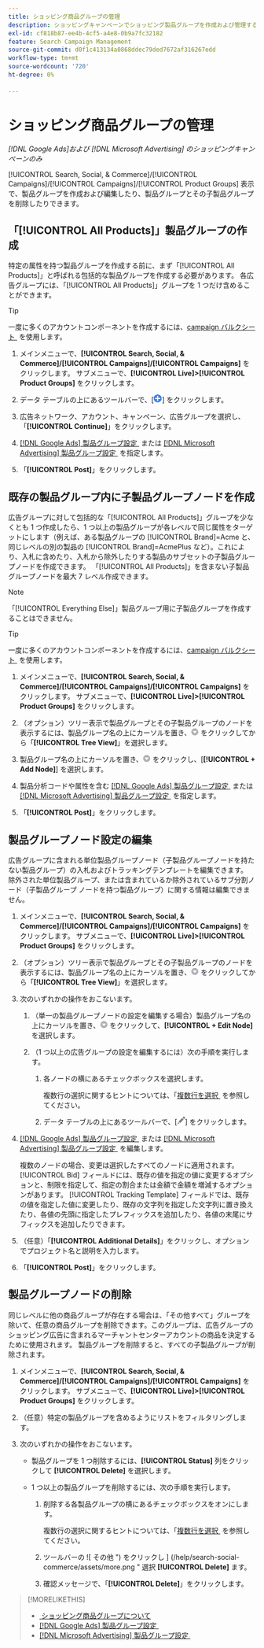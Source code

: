 ```yaml
---
title: ショッピング商品グループの管理
description: ショッピングキャンペーンでショッピング製品グループを作成および管理する方法を説明します。
exl-id: cf818b87-ee4b-4cf5-a4e8-0b9a7fc32182
feature: Search Campaign Management
source-git-commit: d0f1c413134a0868ddec79ded7672af316267edd
workflow-type: tm+mt
source-wordcount: '720'
ht-degree: 0%

---
```


# ショッピング商品グループの管理

*[!DNL Google Ads]および [!DNL Microsoft Advertising] のショッピングキャンペーンのみ*

[!UICONTROL Search, Social, & Commerce]/[!UICONTROL Campaigns]/[!UICONTROL Campaigns]/[!UICONTROL Product Groups] 表示で、製品グループを作成および編集したり、製品グループとその子製品グループを削除したりできます。

## 「[!UICONTROL All Products]」製品グループの作成

特定の属性を持つ製品グループを作成する前に、まず「[!UICONTROL All Products]」と呼ばれる包括的な製品グループを作成する必要があります。 各広告グループには、「[!UICONTROL All Products]」グループを 1 つだけ含めることができます。

>[!TIP]
>
>一度に多くのアカウントコンポーネントを作成するには、[campaign バルクシート &#x200B;](/help/search-social-commerce/campaign-management/bulksheets/bulksheet-about.md) を使用します。

1. メインメニューで、**[!UICONTROL Search, Social, & Commerce]/[!UICONTROL Campaigns]/[!UICONTROL Campaigns]** をクリックします。 サブメニューで、**[!UICONTROL Live]>[!UICONTROL Product Groups]** をクリックします。

1. データ テーブルの上にあるツールバーで、[![&#x200B; 作成 &#x200B;](/help/search-social-commerce/assets/add.png " 作成 ")] をクリックします。

1. 広告ネットワーク、アカウント、キャンペーン、広告グループを選択し、「**[!UICONTROL Continue]**」をクリックします。

1. [[!DNL Google Ads]  製品グループ設定 &#x200B;](product-group-settings-google.md) または [[!DNL Microsoft Advertising]  製品グループ設定 &#x200B;](product-group-settings-microsoft.md) を指定します。

1. 「**[!UICONTROL Post]**」をクリックします。

## 既存の製品グループ内に子製品グループノードを作成

広告グループに対して包括的な「[!UICONTROL All Products]」グループを少なくとも 1 つ作成したら、1 つ以上の製品グループが各レベルで同じ属性をターゲットにします（例えば、ある製品グループの [!UICONTROL Brand]=Acme と、同じレベルの別の製品の [!UICONTROL Brand]=AcmePlus など）。これにより、入札に含めたり、入札から除外したりする製品のサブセットの子製品グループノードを作成できます。 「[!UICONTROL All Products]」を含まない子製品グループノードを最大 7 レベル作成できます。

>[!NOTE]
>
>「[!UICONTROL Everything Else]」製品グループ用に子製品グループを作成することはできません。

>[!TIP]
>
>一度に多くのアカウントコンポーネントを作成するには、[campaign バルクシート &#x200B;](/help/search-social-commerce/campaign-management/bulksheets/bulksheet-about.md) を使用します。

1. メインメニューで、**[!UICONTROL Search, Social, & Commerce]/[!UICONTROL Campaigns]/[!UICONTROL Campaigns]** をクリックします。 サブメニューで、**[!UICONTROL Live]>[!UICONTROL Product Groups]** をクリックします。

1. （オプション）ツリー表示で製品グループとその子製品グループのノードを表示するには、製品グループ名の上にカーソルを置き、![&#x200B; メニューアイコン &#x200B;](/help/search-social-commerce/assets/arrow-dropdown-menu.png " メニューアイコン ") をクリックしてから「**[!UICONTROL Tree View]**」を選択します。

1. 製品グループ名の上にカーソルを置き、![&#x200B; 矢印のドロップダウン メニュー &#x200B;](/help/search-social-commerce/assets/arrow-dropdown-menu.png " 矢印のドロップダウン メニュー ") をクリックし、[**[!UICONTROL + Add Node]**] を選択します。

1. 製品分析コードや属性を含む [[!DNL Google Ads]  製品グループ設定 &#x200B;](product-group-settings-google.md) または [[!DNL Microsoft Advertising]  製品グループ設定 &#x200B;](product-group-settings-microsoft.md) を指定します。

1. 「**[!UICONTROL Post]**」をクリックします。

## 製品グループノード設定の編集

広告グループに含まれる単位製品グループノード（子製品グループノードを持たない製品グループ）の入札およびトラッキングテンプレートを編集できます。 除外された単位製品グループ、または含まれているか除外されているサブ分割ノード（子製品グループ ノードを持つ製品グループ）に関する情報は編集できません。

1. メインメニューで、**[!UICONTROL Search, Social, & Commerce]/[!UICONTROL Campaigns]/[!UICONTROL Campaigns]** をクリックします。 サブメニューで、**[!UICONTROL Live]>[!UICONTROL Product Groups]** をクリックします。

1. （オプション）ツリー表示で製品グループとその子製品グループのノードを表示するには、製品グループ名の上にカーソルを置き、![&#x200B; メニューアイコン &#x200B;](/help/search-social-commerce/assets/arrow-dropdown-menu.png " メニューアイコン ") をクリックしてから「**[!UICONTROL Tree View]**」を選択します。

1. 次のいずれかの操作をおこないます。

   1. （単一の製品グループノードの設定を編集する場合）製品グループ名の上にカーソルを置き、![&#x200B; メニューアイコン &#x200B;](/help/search-social-commerce/assets/arrow-dropdown-menu.png " メニューアイコン ") をクリックして、**[!UICONTROL + Edit Node]** を選択します。

   1. （1 つ以上の広告グループの設定を編集するには）次の手順を実行します。

      1. 各ノードの横にあるチェックボックスを選択します。

         複数行の選択に関するヒントについては、「[&#x200B; 複数行を選択 &#x200B;](/help/search-social-commerce/common-tasks/navigation-editing-selection/multiple-rows-select.md) を参照してください。

      1. データ テーブルの上にあるツールバーで、[![&#x200B; 編集 &#x200B;](/help/search-social-commerce/assets/edit.png " 編集 ")] をクリックします。

1. [[!DNL Google Ads]  製品グループ設定 &#x200B;](product-group-settings-google.md) または [[!DNL Microsoft Advertising]  製品グループ設定 &#x200B;](product-group-settings-microsoft.md) を編集します。

   複数のノードの場合、変更は選択したすべてのノードに適用されます。 [!UICONTROL Bid] フィールドには、既存の値を指定の値に変更するオプションと、制限を指定して、指定の割合または金額で金額を増減するオプションがあります。 [!UICONTROL Tracking Template] フィールドでは、既存の値を指定した値に変更したり、既存の文字列を指定した文字列に置き換えたり、各値の先頭に指定したプレフィックスを追加したり、各値の末尾にサフィックスを追加したりできます。

1. （任意）「**[!UICONTROL Additional Details]**」をクリックし、オプションでプロジェクト名と説明を入力します。

1. 「**[!UICONTROL Post]**」をクリックします。

## 製品グループノードの削除

同じレベルに他の商品グループが存在する場合は、「その他すべて」グループを除いて、任意の商品グループを削除できます。このグループは、広告グループのショッピング広告に含まれるマーチャントセンターアカウントの商品を決定するために使用されます。 製品グループを削除すると、すべての子製品グループが削除されます。

1. メインメニューで、**[!UICONTROL Search, Social, & Commerce]/[!UICONTROL Campaigns]/[!UICONTROL Campaigns]** をクリックします。 サブメニューで、**[!UICONTROL Live]>[!UICONTROL Product Groups]** をクリックします。

1. （任意）特定の製品グループを含めるようにリストをフィルタリングします。

1. 次のいずれかの操作をおこないます。

   * 製品グループを 1 つ削除するには、**[!UICONTROL Status]** 列をクリックして **[!UICONTROL Delete]** を選択します。

   * 1 つ以上の製品グループを削除するには、次の手順を実行します。

      1. 削除する各製品グループの横にあるチェックボックスをオンにします。

         複数行の選択に関するヒントについては、「[&#x200B; 複数行を選択 &#x200B;](/help/search-social-commerce/common-tasks/navigation-editing-selection/multiple-rows-select.md) を参照してください。

      1. ツールバーの ![ その他 ") をクリックし ] (/help/search-social-commerce/assets/more.png " 選択 **[!UICONTROL Delete]** ます。

      1. 確認メッセージで、「**[!UICONTROL Delete]**」をクリックします。

>[!MORELIKETHIS]
>
>* [&#x200B; ショッピング商品グループについて &#x200B;](product-group-about.md)
>* [[!DNL Google Ads]  製品グループ設定 &#x200B;](product-group-settings-google.md)
>* [[!DNL Microsoft Advertising]  製品グループ設定 &#x200B;](product-group-settings-microsoft.md)
